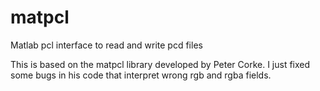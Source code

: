 # matpcl
Matlab pcl interface to read and write pcd files

This is based on the matpcl library developed by Peter Corke. I just fixed some bugs in his code that interpret wrong rgb and rgba fields.
